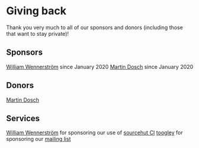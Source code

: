 # Giving back

Thank you very much to all of our sponsors and donors (including those that want to stay private)!

## Sponsors
[William Wennerström](https://github.com/wstrm/) since January 2020
[Martin Dosch](https://github.com/mdosch) since January 2020

## Donors
[Martin Dosch](https://github.com/mdosch)

## Services
[William Wennerström](https://github.com/wstrm/) for sponsoring our use of [sourcehut CI](https://builds.sr.ht/~wstrm/profanity?)
[toogley](toogley) for sponsoring our [mailing list](https://lists.notraces.net/mailman/listinfo/profanity)
